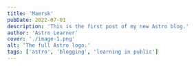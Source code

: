 ```yaml
---
title: 'Maersk'
pubDate: 2022-07-01
description: 'This is the first post of my new Astro blog.'
author: 'Astro Learner'
cover: './image-1.png'
alt: 'The full Astro logo.'
tags: ['astro', 'blogging', 'learning in public']
---
```

